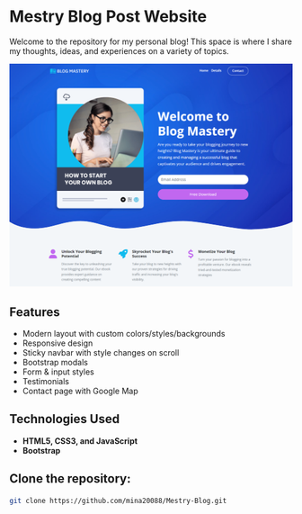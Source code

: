 # Mestry Blog Post Website

Welcome to the repository for my personal blog! This space is where I share my thoughts, ideas, and experiences on a variety of topics.

<img src="./images/screen.png" />

## Features

- Modern layout with custom colors/styles/backgrounds
- Responsive design
- Sticky navbar with style changes on scroll
- Bootstrap modals
- Form & input styles
- Testimonials
- Contact page with Google Map

## Technologies Used

* **HTML5, CSS3, and JavaScript**
* **Bootstrap**

## **Clone the repository:** 
   ```bash
   git clone https://github.com/mina20088/Mestry-Blog.git

